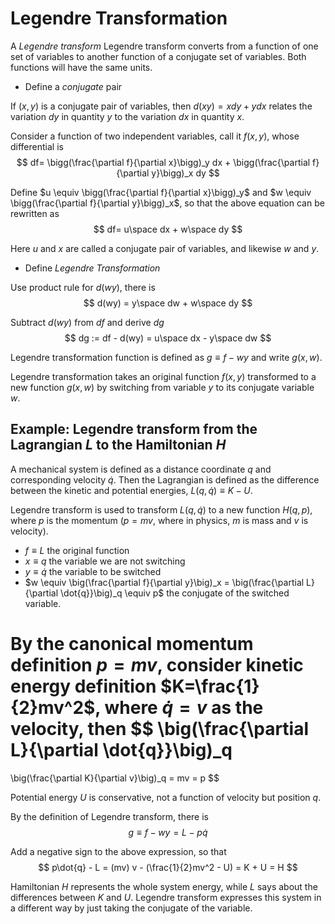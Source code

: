 #  Legendre Transformation

A *Legendre transform* Legendre transform converts from a function of one set of variables to another function of a conjugate set of variables. 
Both functions will have the same units. 

* Define a *conjugate* pair 

If $(x,y)$ is a conjugate pair of variables, then
$d(xy)=xdy+ydx$ relates the variation $dy$ in quantity $y$ to the variation $dx$ in quantity $x$.

Consider a function of two independent variables, call it $f(x,y)$, whose differential is
$$
df=
\bigg(\frac{\partial f}{\partial x}\bigg)_y dx
+
\bigg(\frac{\partial f}{\partial y}\bigg)_x dy
$$

Define $u \equiv \bigg(\frac{\partial f}{\partial x}\bigg)_y$ and $w \equiv \bigg(\frac{\partial f}{\partial y}\bigg)_x$, so that the above equation can be rewritten as
$$
df= u\space dx + w\space dy 
$$

Here $u$ and $x$ are called a conjugate pair of variables, and likewise $w$ and $y$.

* Define *Legendre Transformation*

Use product rule for $d(wy)$, there is
$$
d(wy) = y\space dw + w\space dy
$$

Subtract $d(wy)$ from $df$ and derive $dg$
$$
dg := df - d(wy) =
u\space dx - y\space dw
$$

Legendre transformation function is defined as $g \equiv f-wy$ and write $g(x,w)$.

Legendre transformation takes an original function $f(x,y)$ transformed to
a new function $g(x,w)$ by switching from variable $y$ to its conjugate variable $w$.

## Example: Legendre transform from the Lagrangian $L$ to the Hamiltonian $H$

A mechanical system is defined as a distance coordinate $q$ and corresponding velocity $\dot{q}$.
Then the Lagrangian is defined as the difference between the kinetic
and potential energies, $L(q, \dot{q})\equiv K-U$. 

Legendre transform is used to transform $L(q, \dot{q})$ to a new function $H(q,p)$, where $p$ is the momentum ($p=mv$, where in physics, $m$ is mass and $v$ is velocity).

* $f \equiv L$ the original function
* $x \equiv q$ the variable we are not switching
* $y \equiv \dot{q}$ the variable to be switched
* $w \equiv \big(\frac{\partial f}{\partial y}\big)_x = \big(\frac{\partial L}{\partial \dot{q}}\big)_q \equiv p$ the conjugate of the switched variable.

By the canonical momentum definition $p=mv$, consider kinetic energy definition $K=\frac{1}{2}mv^2$, where $\dot{q}=v$ as the velocity, then
$$
\big(\frac{\partial L}{\partial \dot{q}}\big)_q
=
\big(\frac{\partial K}{\partial v}\big)_q
= mv = p
$$

Potential energy $U$ is conservative, not a function of velocity but position $q$.

By the definition of Legendre transform, there is
$$
g \equiv f - wy =
L - p\dot{q}
$$

Add a negative sign to the above expression, so that 
$$
p\dot{q} - L = (mv) v - (\frac{1}{2}mv^2 - U)
= K + U = H
$$

Hamiltonian $H$ represents the whole system energy, while $L$ says about the differences between $K$ and $U$. Legendre transform expresses this system in a different way by just taking the conjugate of the variable.